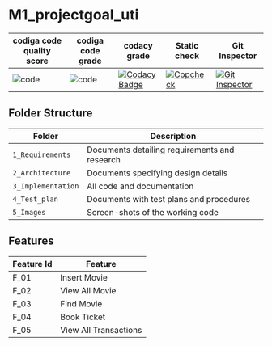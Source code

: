 # M1_projectgoal_uti
|codiga code quality score |codiga code grade |codacy grade |Static check |Git Inspector |
|---|---|---|---|---|
|![code](https://api.codiga.io/project/31392/score/svg) |![code](https://api.codiga.io/project/31392/status/svg) |[![Codacy Badge](https://app.codacy.com/project/badge/Grade/f402da96e5ae415d890f92f91c2769c0)](https://www.codacy.com/gh/Samayanjali/M1_projectgoal_uti/dashboard?utm_source=github.com&amp;utm_medium=referral&amp;utm_content=Samayanjali/M1_projectgoal_uti&amp;utm_campaign=Badge_Grade) |[![Cppcheck](https://github.com/Samayanjali/M1_projectgoal_uti/actions/workflows/c-cpp.yml/badge.svg)](https://github.com/Samayanjali/M1_projectgoal_uti/actions/workflows/c-cpp.yml) |[![Git Inspector](https://github.com/Samayanjali/M1_projectgoal_uti/actions/workflows/git%20inspector.yml/badge.svg)](https://github.com/Samayanjali/M1_projectgoal_uti/actions/workflows/git%20inspector.yml) |





## Folder Structure
Folder             | Description
-------------------| -----------------------------------------
`1_Requirements`   | Documents detailing requirements and research
`2_Architecture`   | Documents specifying design details
`3_Implementation` | All code and documentation
`4_Test_plan`      | Documents with test plans and procedures
`5_Images`         | Screen-shots of the working code
##  Features
| Feature Id | Feature |
| -----------|---------|
|F_01| Insert Movie | |
|F_02|View All Movie |
|F_03| Find Movie |
|F_04| Book Ticket |
|F_05| View All Transactions |


